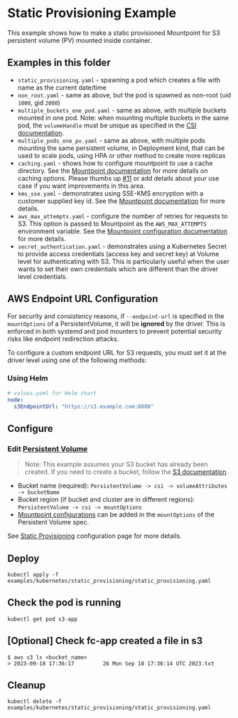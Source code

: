 # Static Provisioning Example
This example shows how to make a static provisioned Mountpoint for S3 persistent volume (PV) mounted inside container.

## Examples in this folder
- `static_provisioning.yaml` - spawning a pod which creates a file with name as the current date/time
- `non_root.yaml` - same as above, but the pod is spawned as non-root (uid `1000`, gid `2000`)
- `multiple_buckets_one_pod.yaml` - same as above, with multiple buckets mounted in one pod. Note: when mounting multiple buckets in the same pod, the `volumeHandle` must be unique as specified in the [CSI documentation](https://kubernetes.io/docs/concepts/storage/volumes/#csi).
- `multiple_pods_one_pv.yaml` - same as above, with multiple pods mounting the same persistent volume, in Deployment kind, that can be used to scale pods, using HPA or other method to create more replicas
- `caching.yaml` - shows how to configure mountpoint to use a cache directory. See the [Mountpoint documentation](https://github.com/awslabs/mountpoint-s3/blob/main/doc/CONFIGURATION.md#caching-configuration) for more details on caching options. Please thumbs up [#11](https://github.com/awslabs/mountpoint-s3-csi-driver/issues/141) or add details about your use case if you want improvements in this area.
- `kms_sse.yaml` - demonstrates using SSE-KMS encryption with a customer supplied key id. See the [Mountpoint documentation](https://github.com/awslabs/mountpoint-s3/blob/main/doc/CONFIGURATION.md#data-encryption) for more details.
- `aws_max_attempts.yaml` - configure the number of retries for requests to S3. This option is passed to Mountpoint as the `AWS_MAX_ATTEMPTS` environment variable. See the [Mountpoint configuration documentation](https://github.com/awslabs/mountpoint-s3/blob/main/doc/CONFIGURATION.md#other-s3-bucket-configuration) for more details.
- `secret_authentication.yaml` - demonstrates using a Kubernetes Secret to provide access credentials (access key and secret key) at Volume level for authenticating with S3. This is particularly useful when the user wants to set their own credentials which are different than the driver level credentials.

## AWS Endpoint URL Configuration
For security and consistency reasons, if `--endpoint-url` is specified in the `mountOptions` of a PersistentVolume, it will be **ignored** by the driver. This is enforced in both systemd and pod mounters to prevent potential security risks like endpoint redirection attacks.

To configure a custom endpoint URL for S3 requests, you must set it at the driver level using one of the following methods:

### Using Helm
```yaml
# values.yaml for Helm chart
node:
  s3EndpointUrl: "https://s3.example.com:8000"
```

## Configure
### Edit [Persistent Volume](https://github.com/scality/mountpoint-s3-csi-driver/blob/main/examples/kubernetes/static_provisioning/static_provisioning.yaml)
> Note: This example assumes your S3 bucket has already been created. If you need to create a bucket, follow the [S3 documentation](https://docs.aws.amazon.com/AmazonS3/latest/userguide/creating-bucket.html).
- Bucket name (required): `PersistentVolume -> csi -> volumeAttributes -> bucketName`
- Bucket region (if bucket and cluster are in different regions): `PersistentVolume -> csi -> mountOptions`
- [Mountpoint configurations](https://github.com/awslabs/mountpoint-s3/blob/main/doc/CONFIGURATION.md) can be added in the `mountOptions` of the Persistent Volume spec.

See [Static Provisioning](https://github.com/scality/mountpoint-s3-csi-driver/blob/main/docs/CONFIGURATION.md#static-provisioning) configuration page for more details.

## Deploy
```
kubectl apply -f examples/kubernetes/static_provisioning/static_provisioning.yaml
```

## Check the pod is running
```
kubectl get pod s3-app
```

## [Optional] Check fc-app created a file in s3
```
$ aws s3 ls <bucket_name>
> 2023-09-18 17:36:17         26 Mon Sep 18 17:36:14 UTC 2023.txt
```

## Cleanup
```
kubectl delete -f examples/kubernetes/static_provisioning/static_provisioning.yaml
```
